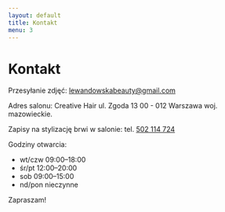 ```yaml
---
layout: default
title: Kontakt
menu: 3
---
```


# Kontakt

Przesyłanie zdjęć: lewandowskabeauty@gmail.com

Adres salonu:
Creative Hair
ul. Zgoda 13
00 - 012 Warszawa
woj. mazowieckie.

Zapisy na stylizację brwi w salonie:
tel. <a href="tel:+48502114724">502 114 724</a>

Godziny otwarcia: 
- wt/czw	09:00–18:00
- śr/pt	12:00–20:00
- sob	09:00–15:00
- nd/pon	nieczynne

Zapraszam!
